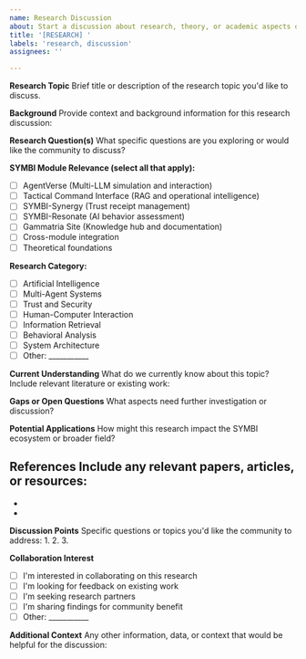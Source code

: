 ```yaml
---
name: Research Discussion
about: Start a discussion about research, theory, or academic aspects of SYMBI
title: '[RESEARCH] '
labels: 'research, discussion'
assignees: ''

---
```


**Research Topic**
Brief title or description of the research topic you'd like to discuss.

**Background**
Provide context and background information for this research discussion:

**Research Question(s)**
What specific questions are you exploring or would like the community to discuss?

**SYMBI Module Relevance (select all that apply):**
- [ ] AgentVerse (Multi-LLM simulation and interaction)
- [ ] Tactical Command Interface (RAG and operational intelligence)
- [ ] SYMBI-Synergy (Trust receipt management)
- [ ] SYMBI-Resonate (AI behavior assessment)
- [ ] Gammatria Site (Knowledge hub and documentation)
- [ ] Cross-module integration
- [ ] Theoretical foundations

**Research Category:**
- [ ] Artificial Intelligence
- [ ] Multi-Agent Systems
- [ ] Trust and Security
- [ ] Human-Computer Interaction
- [ ] Information Retrieval
- [ ] Behavioral Analysis
- [ ] System Architecture
- [ ] Other: ___________

**Current Understanding**
What do we currently know about this topic? Include relevant literature or existing work:

**Gaps or Open Questions**
What aspects need further investigation or discussion?

**Potential Applications**
How might this research impact the SYMBI ecosystem or broader field?

**References**
Include any relevant papers, articles, or resources:
- 
- 
- 

**Discussion Points**
Specific questions or topics you'd like the community to address:
1. 
2. 
3. 

**Collaboration Interest**
- [ ] I'm interested in collaborating on this research
- [ ] I'm looking for feedback on existing work
- [ ] I'm seeking research partners
- [ ] I'm sharing findings for community benefit
- [ ] Other: ___________

**Additional Context**
Any other information, data, or context that would be helpful for the discussion: